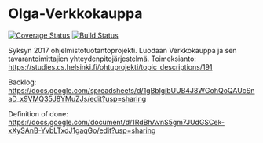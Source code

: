 # Olga-Verkkokauppa
[![Coverage Status](https://coveralls.io/repos/github/Team-Olga/Olga-Verkkokauppa/badge.svg?branch=master)](https://coveralls.io/github/Team-Olga/Olga-Verkkokauppa?branch=master)
[![Build Status](https://travis-ci.org/Team-Olga/Olga-Verkkokauppa.svg?branch=master)](https://travis-ci.org/Team-Olga/Olga-Verkkokauppa)

Syksyn 2017 ohjelmistotuotantoprojekti. Luodaan Verkkokauppa ja sen tavarantoimittajien yhteydenpitojärjestelmä.
Toimeksianto: https://studies.cs.helsinki.fi/ohtuprojekti/topic_descriptions/191

Backlog: https://docs.google.com/spreadsheets/d/1gBblgibUUB4J8WGohQoQAUcSnaD_x9VMQ35J8YMuZJs/edit?usp=sharing

Definition of done: https://docs.google.com/document/d/1RdBhAvnS5gm7JUdGSCek-xXySAnB-YvbLTxdJ1gaqGo/edit?usp=sharing
